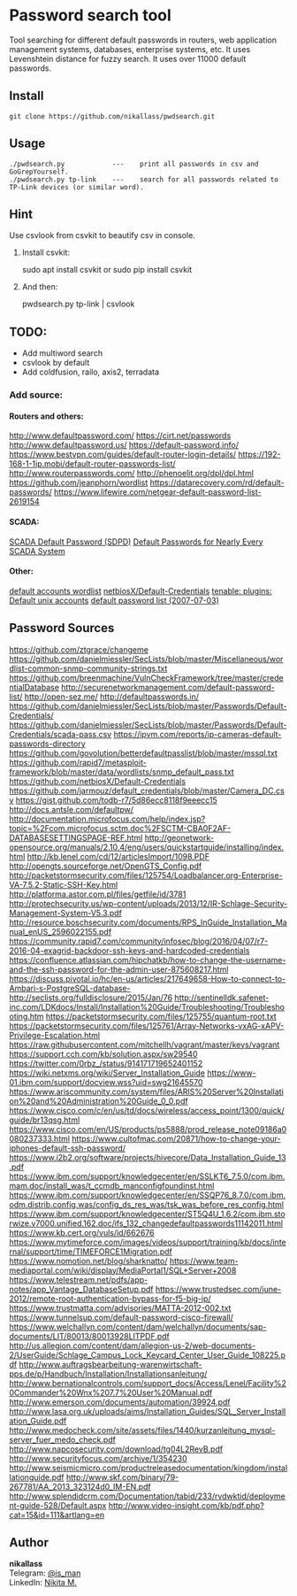 # Password search tool
Tool searching for different default passwords in routers, web application management systems, databases, enterprise systems, etc. It uses Levenshtein distance for fuzzy search. It uses over 11000 default passwords.

## Install
    git clone https://github.com/nikallass/pwdsearch.git

## Usage
    ./pwdsearch.py            ---    print all passwords in csv and GoGrepYourself.
    ./pwdsearch.py tp-link    ---    search for all passwords related to TP-Link devices (or similar word).

## Hint
Use csvlook from csvkit to beautify csv in console.

1) Install csvkit:
    
    sudo apt install csvkit
    or
    sudo pip install csvkit

2) And then: 
    
    pwdsearch.py tp-link | csvlook


## TODO:
* Add multiword search
* csvlook by default
* Add coldfusion, railo, axis2, terradata

### Add source:

#### Routers and others:

http://www.defaultpassword.com/
https://cirt.net/passwords
http://www.defaultpassword.us/
https://default-password.info/
https://www.bestvpn.com/guides/default-router-login-details/
https://192-168-1-1ip.mobi/default-router-passwords-list/
http://www.routerpasswords.com/
http://phenoelit.org/dpl/dpl.html
https://github.com/jeanphorn/wordlist
https://datarecovery.com/rd/default-passwords/
https://www.lifewire.com/netgear-default-password-list-2619154

#### SCADA:

[SCADA Default Password (SDPD)](http://www.critifence.com/default-password-database/)
[Default Passwords for Nearly Every SCADA System](https://www.hackers-arise.com/single-post/2016/09/21/Scada-Hacking-Default-Passwords-for-Nearly-Every-SCADA-System)

#### Other:    

[default accounts wordlist](https://github.com/milo2012/pentest_scripts/tree/master/default_accounts_wordlist)
[netbiosX/Default-Credentials](https://github.com/netbiosX/Default-Credentials)
[tenable: plugins: Default unix accounts](https://www.tenable.com/plugins/index.php?view=all&family=Default+Unix+Accounts)
[default password list (2007-07-03)](http://www.phenoelit.org/dpl/dpl.html)


## Password Sources
https://github.com/ztgrace/changeme
https://github.com/danielmiessler/SecLists/blob/master/Miscellaneous/wordlist-common-snmp-community-strings.txt
https://github.com/breenmachine/VulnCheckFramework/tree/master/credentialDatabase
http://securenetworkmanagement.com/default-password-list/
http://open-sez.me/
http://defaultpasswords.in/
https://github.com/danielmiessler/SecLists/blob/master/Passwords/Default-Credentials/
https://github.com/danielmiessler/SecLists/blob/master/Passwords/Default-Credentials/scada-pass.csv
https://ipvm.com/reports/ip-cameras-default-passwords-directory
https://github.com/govolution/betterdefaultpasslist/blob/master/mssql.txt
https://github.com/rapid7/metasploit-framework/blob/master/data/wordlists/snmp_default_pass.txt
https://github.com/netbiosX/Default-Credentials
https://github.com/jarmouz/default_credentials/blob/master/Camera_DC.csv
https://gist.github.com/todb-r7/5d86ecc8118f9eeecc15
http://docs.antsle.com/defaultpw/
http://documentation.microfocus.com/help/index.jsp?topic=%2Fcom.microfocus.sctm.doc%2FSCTM-CBA0F2AF-DATABASESETTINGSPAGE-REF.html
http://geonetwork-opensource.org/manuals/2.10.4/eng/users/quickstartguide/installing/index.html
http://kb.lenel.com/cd/12/articlesImport/1098.PDF
http://opengts.sourceforge.net/OpenGTS_Config.pdf
http://packetstormsecurity.com/files/125754/Loadbalancer.org-Enterprise-VA-7.5.2-Static-SSH-Key.html
http://platforma.astor.com.pl/files/getfile/id/3781
http://protechsecurity.us/wp-content/uploads/2013/12/IR-Schlage-Security-Management-System-V5.3.pdf
http://resource.boschsecurity.com/documents/RPS_InGuide_Installation_Manual_enUS_2596022155.pdf
https://community.rapid7.com/community/infosec/blog/2016/04/07/r7-2016-04-exagrid-backdoor-ssh-keys-and-hardcoded-credentials
https://confluence.atlassian.com/hipchatkb/how-to-change-the-username-and-the-ssh-password-for-the-admin-user-875608217.html
https://discuss.pivotal.io/hc/en-us/articles/217649658-How-to-connect-to-Ambari-s-PostgreSQL-database-
http://seclists.org/fulldisclosure/2015/Jan/76
http://sentinelldk.safenet-inc.com/LDKdocs/Install/Installation%20Guide/Troubleshooting/Troubleshooting.htm
https://packetstormsecurity.com/files/125755/quantum-root.txt
https://packetstormsecurity.com/files/125761/Array-Networks-vxAG-xAPV-Privilege-Escalation.html
https://raw.githubusercontent.com/mitchellh/vagrant/master/keys/vagrant
https://support.cch.com/kb/solution.aspx/sw29540
https://twitter.com/0rbz_/status/914171719652401152
https://wiki.netxms.org/wiki/Server_Installation_Guide
https://www-01.ibm.com/support/docview.wss?uid=swg21645570
https://www.ariscommunity.com/system/files/ARIS%20Server%20Installation%20and%20Administration%20Guide_0_0.pdf
https://www.cisco.com/c/en/us/td/docs/wireless/access_point/1300/quick/guide/br13qsg.html
https://www.cisco.com/en/US/products/ps5888/prod_release_note09186a0080237333.html
https://www.cultofmac.com/20871/how-to-change-your-iphones-default-ssh-password/
https://www.i2b2.org/software/projects/hivecore/Data_Installation_Guide_13.pdf
https://www.ibm.com/support/knowledgecenter/en/SSLKT6_7.5.0/com.ibm.mam.doc/install_was/t_ccmdb_manconfigfoundinst.html
https://www.ibm.com/support/knowledgecenter/en/SSQP76_8.7.0/com.ibm.odm.distrib.config.was/config_ds_res_was/tsk_was_before_res_config.html
https://www.ibm.com/support/knowledgecenter/ST5Q4U_1.6.2/com.ibm.storwize.v7000.unified.162.doc/ifs_132_changedefaultpasswords11142011.html
https://www.kb.cert.org/vuls/id/662676
https://www.mytimeforce.com/images/videos/support/training/kb/docs/internal/support/time/TIMEFORCE1Migration.pdf
https://www.nomotion.net/blog/sharknatto/
https://www.team-mediaportal.com/wiki/display/MediaPortal1/SQL+Server+2008
https://www.telestream.net/pdfs/app-notes/app_Vantage_DatabaseSetup.pdf
https://www.trustedsec.com/june-2012/remote-root-authentication-bypass-for-f5-big-ip/
https://www.trustmatta.com/advisories/MATTA-2012-002.txt
https://www.tunnelsup.com/default-password-cisco-firewall/
https://www.welchallyn.com/content/dam/welchallyn/documents/sap-documents/LIT/80013/80013928LITPDF.pdf
http://us.allegion.com/content/dam/allegion-us-2/web-documents-2/UserGuide/Schlage_Campus_Lock_Keycard_Center_User_Guide_108225.pdf
http://www.auftragsbearbeitung-warenwirtschaft-pps.de/p/Handbuch/Installation/Installationsanleitung/
http://www.bernationalcontrols.com/support_docs/Access/Lenel/Facility%20Commander%20Wnx%207.7%20User%20Manual.pdf
http://www.emerson.com/documents/automation/39924.pdf
http://www.lasa.org.uk/uploads/aims/Installation_Guides/SQL_Server_Installation_Guide.pdf
http://www.medocheck.com/site/assets/files/1440/kurzanleitung_mysql-server_fuer_medo_check.pdf
http://www.napcosecurity.com/download/tg04L2RevB.pdf
http://www.securityfocus.com/archive/1/354230
http://www.seismicmicro.com/productreleasedocumentation/kingdom/installationguide.pdf
http://www.skf.com/binary/79-267781/AA_2013_323124d0_IM-EN.pdf
http://www.splendidcrm.com/Documentation/tabid/233/rvdwktid/deployment-guide-528/Default.aspx
http://www.video-insight.com/kb/pdf.php?cat=15&id=111&artlang=en


## Author
**nikallass**
<br>Telegram: [@is_man](https://t.me/is_man)
<br>LinkedIn: [Nikita M.](https://linkedin.com/in/mednikand)